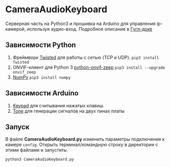 # CameraAudioKeyboard
Серверная часть на Python3 и прошивка на Arduino для управления ip-камерой, используя аудио-вход. Подробное описание в [Гугл-доке](https://drive.google.com/open?id=1gH8eJlfv_IuwKOP2COOYvdmcbqOVWeEb-dC4C67PSx4)
## Зависимости Python
1. Фреймворк [Twisted](https://twistedmatrix.com/trac/) для работы с сетью (TCP и UDP). `pip3 install Twisted`
2. ONVIF-клиент для Python 3 [python-onvif-zeep](https://github.com/FalkTannhaeuser/python-onvif-zeep) `pip3 install --upgrade onvif_zeep`
3. [NumPy](http://www.numpy.org/) `pip3 install numpy`

## Зависимости Arduino
1. [Keypad](http://playground.arduino.cc/Code/Keypad) для считывания нажатых клавиш.
2. [Tone](https://github.com/bhagman/Tone) для генерации сигналов на двух пинах платы

## Запуск
В файле **CameraAudioKeyboard.py** изменить параметры подключения к камере `config`.
Открыть терминал/командную строку в директории с этими файлами и запустить:
```
python3 CameraAudioKeyboard.py
```

